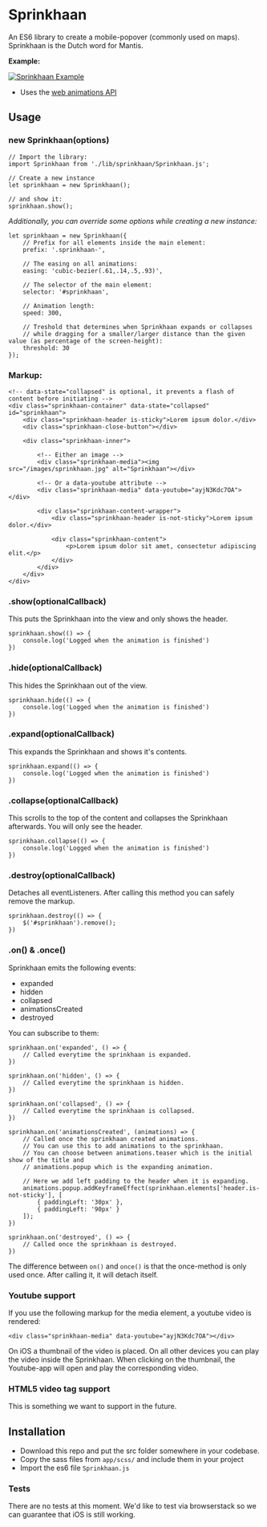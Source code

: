 # Sprinkhaan

An ES6 library to create a mobile-popover (commonly used on maps). Sprinkhaan is the Dutch word for Mantis.

**Example:**

[![Sprinkhaan Example](https://raw.githubusercontent.com/studio-fonkel/sprinkhaan/master/sprinkhaan.gif)](https://www.youtube.com/watch?v=yJDuHduoRE4) 

* Uses the [web animations API](https://developer.mozilla.org/en-US/docs/Web/API/Web_Animations_API)

## Usage

### new Sprinkhaan(options)

```
// Import the library:
import Sprinkhaan from './lib/sprinkhaan/Sprinkhaan.js';

// Create a new instance
let sprinkhaan = new Sprinkhaan();

// and show it:
sprinkhaan.show();
```

*Additionally, you can override some options while creating a new instance:*

```
let sprinkhaan = new Sprinkhaan({
    // Prefix for all elements inside the main element:
    prefix: '.sprinkhaan-',
    
    // The easing on all animations:
    easing: 'cubic-bezier(.61,.14,.5,.93)',
    
    // The selector of the main element:
    selector: '#sprinkhaan',
    
    // Animation length:
    speed: 300,
    
    // Treshold that determines when Sprinkhaan expands or collapses
    // while dragging for a smaller/larger distance than the given value (as percentage of the screen-height):
    threshold: 30
});
```

### Markup:
```
<!-- data-state="collapsed" is optional, it prevents a flash of content before initiating -->
<div class="sprinkhaan-container" data-state="collapsed" id="sprinkhaan">
    <div class="sprinkhaan-header is-sticky">Lorem ipsum dolor.</div>
    <div class="sprinkhaan-close-button"></div>

    <div class="sprinkhaan-inner">
    
        <!-- Either an image -->
        <div class="sprinkhaan-media"><img src="/images/sprinkhaan.jpg" alt="Sprinkhaan"></div>   
                 
        <!-- Or a data-youtube attribute -->
        <div class="sprinkhaan-media" data-youtube="ayjN3Kdc7OA"></div>

        <div class="sprinkhaan-content-wrapper">
            <div class="sprinkhaan-header is-not-sticky">Lorem ipsum dolor.</div>

            <div class="sprinkhaan-content">
                <p>Lorem ipsum dolor sit amet, consectetur adipiscing elit.</p>
            </div>
        </div>
    </div>
</div>

```

### .show(optionalCallback)

This puts the Sprinkhaan into the view and only shows the header.

```
sprinkhaan.show(() => {
    console.log('Logged when the animation is finished')
})
```

### .hide(optionalCallback)

This hides the Sprinkhaan out of the view.

```
sprinkhaan.hide(() => {
    console.log('Logged when the animation is finished')
})
```
### .expand(optionalCallback)

This expands the Sprinkhaan and shows it's contents.

```
sprinkhaan.expand(() => {
    console.log('Logged when the animation is finished')
})
```

### .collapse(optionalCallback)

This scrolls to the top of the content and collapses the Sprinkhaan afterwards. You will only see the header.

```
sprinkhaan.collapse(() => {
    console.log('Logged when the animation is finished')
})
```

### .destroy(optionalCallback)

Detaches all eventListeners. After calling this method you can safely remove the markup.

```
sprinkhaan.destroy(() => {
    $('#sprinkhaan').remove();
})
```

### .on() & .once()

Sprinkhaan emits the following events:

* expanded
* hidden
* collapsed
* animationsCreated
* destroyed

You can subscribe to them:

```
sprinkhaan.on('expanded', () => {
    // Called everytime the sprinkhaan is expanded.
})

sprinkhaan.on('hidden', () => {
    // Called everytime the sprinkhaan is hidden.
})

sprinkhaan.on('collapsed', () => {
    // Called everytime the sprinkhaan is collapsed.
})

sprinkhaan.on('animationsCreated', (animations) => {
    // Called once the sprinkhaan created animations.
    // You can use this to add animations to the sprinkhaan.
    // You can choose between animations.teaser which is the initial show of the title and
    // animations.popup which is the expanding animation.
    
    // Here we add left padding to the header when it is expanding.
    animations.popup.addKeyframeEffect(sprinkhaan.elements['header.is-not-sticky'], [
        { paddingLeft: '30px' },
        { paddingLeft: '90px' }
    ]);
})

sprinkhaan.on('destroyed', () => {
    // Called once the sprinkhaan is destroyed.
})
```

The difference between `on()` and `once()` is that the once-method is only used once. After calling it, it will detach itself.

### Youtube support

If you use the following markup for the media element, a youtube video is rendered:

```
<div class="sprinkhaan-media" data-youtube="ayjN3Kdc7OA"></div>
```

On iOS a thumbnail of the video is placed. On all other devices you can play the video inside the Sprinkhaan. When clicking on the thumbnail, the Youtube-app will open and play the corresponding video.

### HTML5 video tag support

This is something we want to support in the future.

## Installation

* Download this repo and put the src folder somewhere in your codebase.
* Copy the sass files from `app/scss/` and include them in your project
* Import the es6 file `Sprinkhaan.js`

### Tests

There are no tests at this moment. We'd like to test via browserstack so we can guarantee that iOS is still working.
